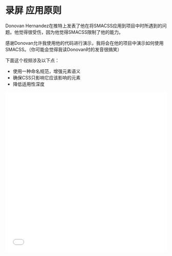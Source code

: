 # 录屏 应用原则

Donovan Hernandez在推特上发表了他在将SMACSS应用到项目中时所遇到的问题。他觉得很受伤，因为他觉得SMACSS限制了他的能力。

感谢Donovan允许我使用他的代码进行演示，我将会在他的项目中演示如何使用SMACSS。（你可能会觉得我读Donovan时的发音很搞笑）

下面这个视频涉及以下点：

* 使用一种命名规范，增强元素语义
* 确保CSS只影响它应该影响的元素
* 降低适用性深度

<iframe src="//player.bilibili.com/player.html?aid=373960751&bvid=BV1Go4y1d76m&cid=290684052&page=1" scrolling="no" border="0" frameborder="no" framespacing="0" allowfullscreen="allowfullscreen" width="100%" height="500" sandbox="allow-top-navigation allow-same-origin allow-forms allow-scripts"></iframe>



